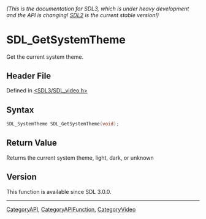 ###### (This is the documentation for SDL3, which is under heavy development and the API is changing! [SDL2](https://wiki.libsdl.org/SDL2/) is the current stable version!)
# SDL_GetSystemTheme

Get the current system theme.

## Header File

Defined in [<SDL3/SDL_video.h>](https://github.com/libsdl-org/SDL/blob/main/include/SDL3/SDL_video.h)

## Syntax

```c
SDL_SystemTheme SDL_GetSystemTheme(void);
```

## Return Value

Returns the current system theme, light, dark, or unknown

## Version

This function is available since SDL 3.0.0.

----
[CategoryAPI](CategoryAPI), [CategoryAPIFunction](CategoryAPIFunction), [CategoryVideo](CategoryVideo)

